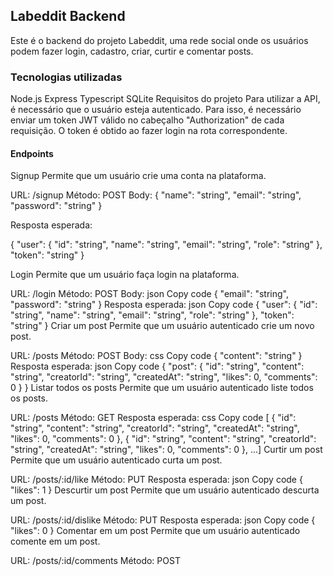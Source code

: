  ## Labeddit Backend
Este é o backend do projeto Labeddit, uma rede social onde os usuários podem fazer login, cadastro, criar, curtir e comentar posts.

### Tecnologias utilizadas
Node.js
Express
Typescript
SQLite
Requisitos do projeto
Para utilizar a API, é necessário que o usuário esteja autenticado. Para isso, é necessário enviar um token JWT válido no cabeçalho "Authorization" de cada requisição. O token é obtido ao fazer login na rota correspondente.

#### Endpoints
Signup
Permite que um usuário crie uma conta na plataforma.

URL: /signup
Método: POST
Body:
{
  "name": "string",
  "email": "string",
  "password": "string"
}

Resposta esperada:

{
  "user": {
    "id": "string",
    "name": "string",
    "email": "string",
    "role": "string"
  },
  "token": "string"
}


Login
Permite que um usuário faça login na plataforma.

URL: /login
Método: POST
Body:
json
Copy code
{
  "email": "string",
  "password": "string"
}
Resposta esperada:
json
Copy code
{
  "user": {
    "id": "string",
    "name": "string",
    "email": "string",
    "role": "string"
  },
  "token": "string"
}
Criar um post
Permite que um usuário autenticado crie um novo post.

URL: /posts
Método: POST
Body:
css
Copy code
{
  "content": "string"
}
Resposta esperada:
json
Copy code
{
  "post": {
    "id": "string",
    "content": "string",
    "creatorId": "string",
    "createdAt": "string",
    "likes": 0,
    "comments": 0
  }
}
Listar todos os posts
Permite que um usuário autenticado liste todos os posts.

URL: /posts
Método: GET
Resposta esperada:
css
Copy code
[  {    "id": "string",    "content": "string",    "creatorId": "string",    "createdAt": "string",    "likes": 0,    "comments": 0  },  {    "id": "string",    "content": "string",    "creatorId": "string",    "createdAt": "string",    "likes": 0,    "comments": 0  },  ...]
Curtir um post
Permite que um usuário autenticado curta um post.

URL: /posts/:id/like
Método: PUT
Resposta esperada:
json
Copy code
{
  "likes": 1
}
Descurtir um post
Permite que um usuário autenticado descurta um post.

URL: /posts/:id/dislike
Método: PUT
Resposta esperada:
json
Copy code
{
  "likes": 0
}
Comentar em um post
Permite que um usuário autenticado comente em um post.

URL: /posts/:id/comments
Método: POST
